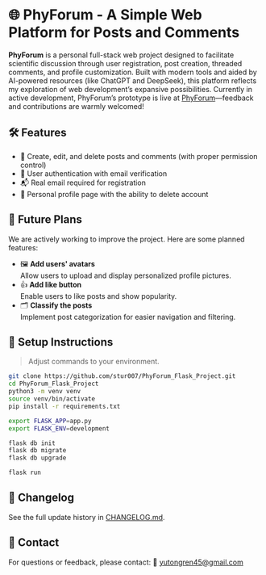 # 🌐 PhyForum - A Simple Web Platform for Posts and Comments

**PhyForum** is a personal full-stack web project designed to facilitate scientific discussion through user registration, post creation, threaded comments, and profile customization. Built with modern tools and aided by AI-powered resources (like ChatGPT and DeepSeek), this platform reflects my exploration of web development’s expansive possibilities. Currently in active development, PhyForum’s prototype is live at [PhyForum](https://phyforum.onrender.com/)—feedback and contributions are warmly welcomed!

## 🛠️ Features

- 📝 Create, edit, and delete posts and comments (with proper permission control)
- 🔐 User authentication with email verification
- 📬 Real email required for registration
- 👤 Personal profile page with the ability to delete account

## 🚀 Future Plans

We are actively working to improve the project. Here are some planned features:

- 🖼️ **Add users' avatars**  
  Allow users to upload and display personalized profile pictures.
- 👍 **Add like button**  
  Enable users to like posts and show popularity.
- 🗂️ **Classify the posts**  
  Implement post categorization for easier navigation and filtering.


## 🧪 Setup Instructions

> Adjust commands to your environment.

```bash
git clone https://github.com/stur007/PhyForum_Flask_Project.git
cd PhyForum_Flask_Project
python3 -m venv venv
source venv/bin/activate
pip install -r requirements.txt

export FLASK_APP=app.py
export FLASK_ENV=development

flask db init
flask db migrate
flask db upgrade

flask run
```
## 📄 Changelog
See the full update history in [CHANGELOG.md](./CHANGELOG.md).

## 📮 Contact
For questions or feedback, please contact:
📧 [yutongren45@gmail.com](mailto:yutongren45@gmail.com)